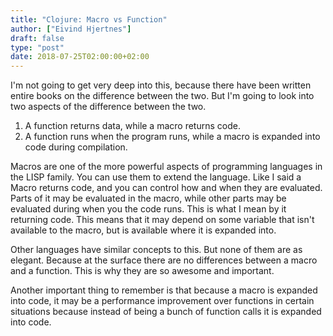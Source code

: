```yaml
---
title: "Clojure: Macro vs Function"
author: ["Eivind Hjertnes"]
draft: false
type: "post"
date: 2018-07-25T02:00:00+02:00
---
```


I'm not going to get very deep into this, because there have been
written entire books on the difference between the two. But I'm going to
look into two aspects of the difference between the two.

1.  A function returns data, while a macro returns code.
2.  A function runs when the program runs, while a macro is expanded into
    code during compilation.

Macros are one of the more powerful aspects of programming languages in
the LISP family. You can use them to extend the language. Like I said a
Macro returns code, and you can control how and when they are evaluated.
Parts of it may be evaluated in the macro, while other parts may be
evaluated during when you the code runs. This is what I mean by it
returning code. This means that it may depend on some variable that
isn't available to the macro, but is available where it is expanded
into.

Other languages have similar concepts to this. But none of them are as
elegant. Because at the surface there are no differences between a macro
and a function. This is why they are so awesome and important.

Another important thing to remember is that because a macro is expanded
into code, it may be a performance improvement over functions in certain
situations because instead of being a bunch of function calls it is
expanded into code.
